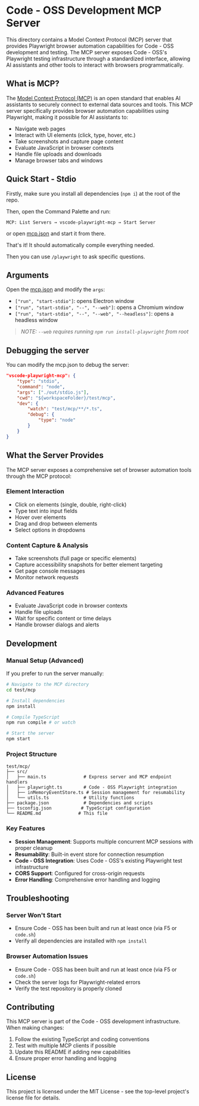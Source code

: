 # Code - OSS Development MCP Server

This directory contains a Model Context Protocol (MCP) server that provides Playwright browser automation capabilities for Code - OSS development and testing. The MCP server exposes Code - OSS's Playwright testing infrastructure through a standardized interface, allowing AI assistants and other tools to interact with browsers programmatically.

## What is MCP?

The [Model Context Protocol (MCP)](https://modelcontextprotocol.io/) is an open standard that enables AI assistants to securely connect to external data sources and tools. This MCP server specifically provides browser automation capabilities using Playwright, making it possible for AI assistants to:

- Navigate web pages
- Interact with UI elements (click, type, hover, etc.)
- Take screenshots and capture page content
- Evaluate JavaScript in browser contexts
- Handle file uploads and downloads
- Manage browser tabs and windows

## Quick Start - Stdio

Firstly, make sure you install all dependencies (`npm i`) at the root of the repo.

Then, open the Command Palette and run:
```
MCP: List Servers → vscode-playwright-mcp → Start Server
```
or open [mcp.json](../../.vscode/mcp.json) and start it from there.

That's it! It should automatically compile everything needed.

Then you can use `/playwright` to ask specific questions.

## Arguments

Open the [mcp.json](../../.vscode/mcp.json) and modify the `args`:

* `["run", "start-stdio"]`: opens Electron window
* `["run", "start-stdio", "--", "--web"]`: opens a Chromium window
* `["run", "start-stdio", "--", "--web", "--headless"]`: opens a headless window

> *NOTE: `--web` requires running `npm run install-playwright` from root*

## Debugging the server

You can modify the mcp.json to debug the server:
```JSON
"vscode-playwright-mcp": {
	"type": "stdio",
	"command": "node",
	"args": ["./out/stdio.js"],
	"cwd": "${workspaceFolder}/test/mcp",
	"dev": {
		"watch": "test/mcp/**/*.ts",
		"debug": {
			"type": "node"
		}
	}
}
```

## What the Server Provides

The MCP server exposes a comprehensive set of browser automation tools through the MCP protocol:

### Element Interaction
- Click on elements (single, double, right-click)
- Type text into input fields
- Hover over elements
- Drag and drop between elements
- Select options in dropdowns

### Content Capture & Analysis
- Take screenshots (full page or specific elements)
- Capture accessibility snapshots for better element targeting
- Get page console messages
- Monitor network requests

### Advanced Features
- Evaluate JavaScript code in browser contexts
- Handle file uploads
- Wait for specific content or time delays
- Handle browser dialogs and alerts

## Development

### Manual Setup (Advanced)

If you prefer to run the server manually:

```bash
# Navigate to the MCP directory
cd test/mcp

# Install dependencies
npm install

# Compile TypeScript
npm run compile # or watch

# Start the server
npm start
```

### Project Structure

```
test/mcp/
├── src/
│   ├── main.ts              # Express server and MCP endpoint handlers
│   ├── playwright.ts        # Code - OSS Playwright integration
│   ├── inMemoryEventStore.ts # Session management for resumability
│   └── utils.ts             # Utility functions
├── package.json             # Dependencies and scripts
├── tsconfig.json           # TypeScript configuration
└── README.md              # This file
```

### Key Features

- **Session Management**: Supports multiple concurrent MCP sessions with proper cleanup
- **Resumability**: Built-in event store for connection resumption
- **Code - OSS Integration**: Uses Code - OSS's existing Playwright test infrastructure
- **CORS Support**: Configured for cross-origin requests
- **Error Handling**: Comprehensive error handling and logging

## Troubleshooting

### Server Won't Start
- Ensure Code - OSS has been built and run at least once (via F5 or `code.sh`)
- Verify all dependencies are installed with `npm install`

### Browser Automation Issues
- Ensure Code - OSS has been built and run at least once (via F5 or `code.sh`)
- Check the server logs for Playwright-related errors
- Verify the test repository is properly cloned

## Contributing

This MCP server is part of the Code - OSS development infrastructure. When making changes:

1. Follow the existing TypeScript and coding conventions
2. Test with multiple MCP clients if possible
3. Update this README if adding new capabilities
4. Ensure proper error handling and logging

## License

This project is licensed under the MIT License - see the top-level project's license file for details.
